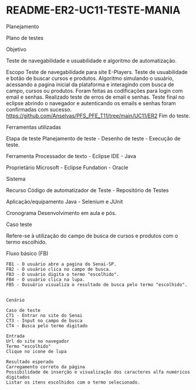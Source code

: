 # README-ER2-UC11-TESTE-MANIA

Planejamento

Plano de testes

Objetivo

Teste de navegabilidade e usuabilidade e algoritmo de automatização.

Escopo
Teste de navegabilidade para site E-Players.
Teste de usuabilidade e botão de buscar cursos e produtos.
Algoritmo simulando o usuário, acessando a pagina inicial da plataforma e interagindo com busca de campo, cursos ou produtos.
Foram feitas as codificações para login com email e senhas. 
Realizado teste de erros de email e senhas.
Teste final no eclipse abrindo o navegador e autenticando os emails e senhas foram confirmadas com sucesso.
https://github.com/Anselvas/PFS_PFE_T11/tree/main/UC11/ER2
Fim do teste.

Ferramentas utilizadas

Etapa de teste
Planejamento de teste - Desenho de teste - Execução de teste.

Ferramenta
Processador de texto - Eclipse IDE - Java

Proprietário 
Microsoft - Eclipse Fundation - Oracle

Sistema

Recurso
Código de automatizador de Teste - Repositório de Testes

Aplicação/equipamento
Java - Selenium e JUnit

Cronograma
Desenvolvimento em aula e pós.

Caso teste

Refere-se à utilização do campo de busca de cursos e produtos com o termo escolhido.

Fluxo básico (FB)

    FB1 - O usuário abre a pagina do Senai-SP.
    FB2 - O usuário clica no campo de busca.
    FB3 - O usuário digita o termo "escolhido".
    FB4 - O usuário clica na lupa.
    FB5 - Ousuário visualiza o resultado de busca pelo termo "escolhido".


    Cenário

    Caso de teste
    CT1 - Entrar no site do Senai
    CT3 - Input no campo de busca
    CT4 - Busca pelo termo digitado

    Entrada
    Url do site no navegador
    Termo "escolhido"
    Clique no icone de lupa

    Resultado esperado
    Carregamento correto da página
    Possibilidade de inserção e visualização dos caracteres alfa numéricos digitados
    Listar os itens escolhidos com o termo selecionado.
